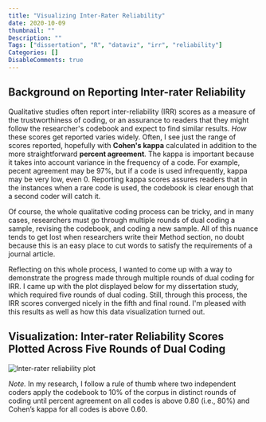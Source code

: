 ```yaml
---
title: "Visualizing Inter-Rater Reliability"
date: 2020-10-09
thumbnail: ""
Description: ""
Tags: ["dissertation", "R", "dataviz", "irr", "reliability"]
Categories: []
DisableComments: true
---
```


## Background on Reporting Inter-rater Reliability

Qualitative studies often report inter-reliability (IRR) scores as a measure of the trustworthiness of coding, or an assurance to readers that they might follow the researcher's codebook and expect to find similar results. *How* these scores get reported varies widely. Often, I see just the range of scores reported, hopefully with **Cohen's kappa** calculated in addition to the more straightforward **percent agreement**. The kappa is important because it takes into account variance in the frequency of a code. For example, pecent agreement may be 97%, but if a code is used infrequently, kappa may be very low, even 0. Reporting kappa scores assures readers that in the instances when a rare code is used, the codebook is clear enough that a second coder will catch it.

Of course, the whole qualitative coding process can be tricky, and in many cases, researchers must go through multiple rounds of dual coding a sample, revising the codebook, and coding a new sample. All of this nuance tends to get lost when researchers write their Method section, no doubt because this is an easy place to cut words to satisfy the requirements of a journal article.

Reflecting on this whole process, I wanted to come up with a way to demonstrate the progress made through multiple rounds of dual coding for IRR. I came up with the plot displayed below for my dissertation study, which required five rounds of dual coding. Still, through this process, the IRR scores converged nicely in the fifth and final round. I'm pleased with this results as well as how this data visualization turned out.

## Visualization: Inter-rater Reliability Scores Plotted Across Five Rounds of Dual Coding

![Inter-rater reliability plot](/images/irr-comparison-plot.png)

*Note.* In my research, I follow a rule of thumb where two independent coders apply the codebook to 10% of the corpus in distinct rounds of coding until percent agreement on all codes is above 0.80 (i.e., 80%) and Cohen’s kappa for all codes is above 0.60.
